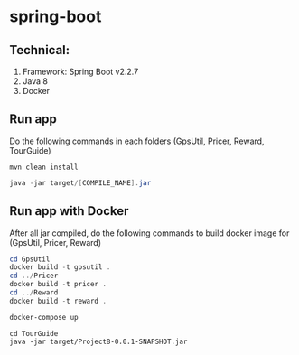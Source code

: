 # spring-boot
## Technical:

1. Framework: Spring Boot v2.2.7
2. Java 8
3. Docker

## Run app

Do the following commands in each folders (GpsUtil, Pricer, Reward, TourGuide)

```mvn 
mvn clean install
```

```Java (after compilation)
java -jar target/[COMPILE_NAME].jar
```

## Run app with Docker

After all jar compiled, do the following commands to build docker image for (GpsUtil, Pricer, Reward)

```Powershell commands
cd GpsUtil
docker build -t gpsutil .
cd ../Pricer 
docker build -t pricer .
cd ../Reward
docker build -t reward .

docker-compose up
```

```Run TourGuide separately
cd TourGuide
java -jar target/Project8-0.0.1-SNAPSHOT.jar
```



